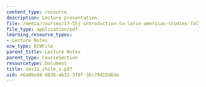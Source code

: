 ```yaml
---
content_type: resource
description: Lecture presentation.
file: /media/courses/17-55j-introduction-to-latin-american-studies-fall-2006/e6a0be88883bab323f8f3bc79d15d6da_ses11_chile_s.pdf
file_type: application/pdf
learning_resource_types:
- Lecture Notes
ocw_type: OCWFile
parent_title: Lecture Notes
parent_type: CourseSection
resourcetype: Document
title: ses11_chile_s.pdf
uid: e6a0be88-883b-ab32-3f8f-3bc79d15d6da
---
```

